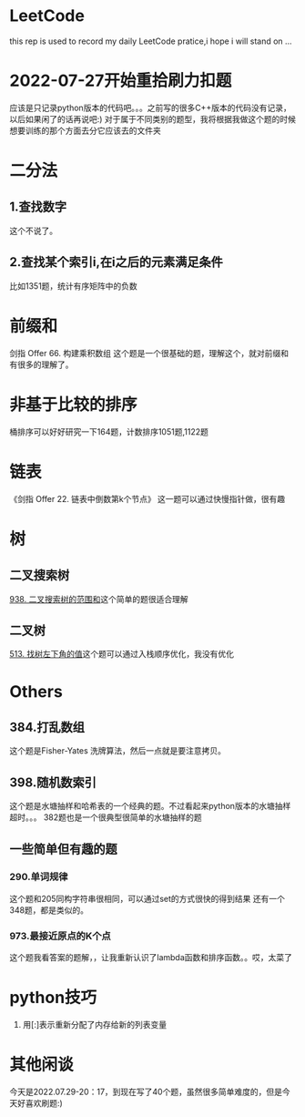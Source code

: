 # LeetCode
this rep is used to record my daily LeetCode pratice,i hope i will stand on ...

# 2022-07-27开始重拾刷力扣题

应该是只记录python版本的代码吧。。。之前写的很多C++版本的代码没有记录，以后如果闲了的话再说吧:)
对于属于不同类别的题型，我将根据我做这个题的时候想要训练的那个方面去分它应该去的文件夹



# 二分法
## 1.查找数字

这个不说了。

## 2.查找某个索引i,在i之后的元素满足条件
比如1351题，统计有序矩阵中的负数


# 前缀和
剑指 Offer 66. 构建乘积数组  这个题是一个很基础的题，理解这个，就对前缀和有很多的理解了。


# 非基于比较的排序
桶排序可以好好研究一下164题，计数排序1051题,1122题


# 链表
《剑指 Offer 22. 链表中倒数第k个节点》  这一题可以通过快慢指针做，很有趣

# 树
## 二叉搜索树

[938. 二叉搜索树的范围和](https://leetcode.cn/problems/range-sum-of-bst/)这个简单的题很适合理解

## 二叉树

[513. 找树左下角的值](https://leetcode.cn/problems/find-bottom-left-tree-value/)这个题可以通过入栈顺序优化，我没有优化


# Others
## 384.打乱数组
这个题是Fisher-Yates 洗牌算法，然后一点就是要注意拷贝。


## 398.随机数索引
这个题是水塘抽样和哈希表的一个经典的题。不过看起来python版本的水塘抽样超时。。。
382题也是一个很典型很简单的水塘抽样的题


## 一些简单但有趣的题
### 290.单词规律
这个题和205同构字符串很相同，可以通过set的方式很快的得到结果
还有一个348题，都是类似的。


### 973.最接近原点的K个点
这个题我看答案的题解，，让我重新认识了lambda函数和排序函数。。哎，太菜了


# python技巧
1. 用[:]表示重新分配了内存给新的列表变量

# 其他闲谈
今天是2022.07.29-20：17，到现在写了40个题，虽然很多简单难度的，但是今天好喜欢刷题:)
